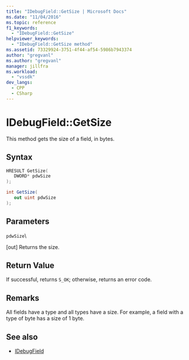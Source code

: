 ```yaml
---
title: "IDebugField::GetSize | Microsoft Docs"
ms.date: "11/04/2016"
ms.topic: reference
f1_keywords:
  - "IDebugField::GetSize"
helpviewer_keywords:
  - "IDebugField::GetSize method"
ms.assetid: 73329924-3751-4f44-af54-5986b7943374
author: "gregvanl"
ms.author: "gregvanl"
manager: jillfra
ms.workload:
  - "vssdk"
dev_langs:
  - CPP
  - CSharp
---
```

# IDebugField::GetSize
This method gets the size of a field, in bytes.

## Syntax

```cpp
HRESULT GetSize( 
   DWORD* pdwSize
);
```

```csharp
int GetSize(
   out uint pdwSize
);
```

## Parameters
 `pdwSize`\

 [out] Returns the size.

## Return Value
 If successful, returns `S_OK`; otherwise, returns an error code.

## Remarks
 All fields have a type and all types have a size. For example, a field with a type of byte has a size of 1 byte.

## See also
- [IDebugField](../../../extensibility/debugger/reference/idebugfield.md)